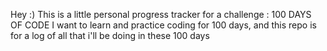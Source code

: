 Hey :)
This is a little personal progress tracker for a challenge : 100 DAYS OF CODE 
I want to learn and practice coding for 100 days, and this repo is for a log of all that i'll be doing in these 100 days 
